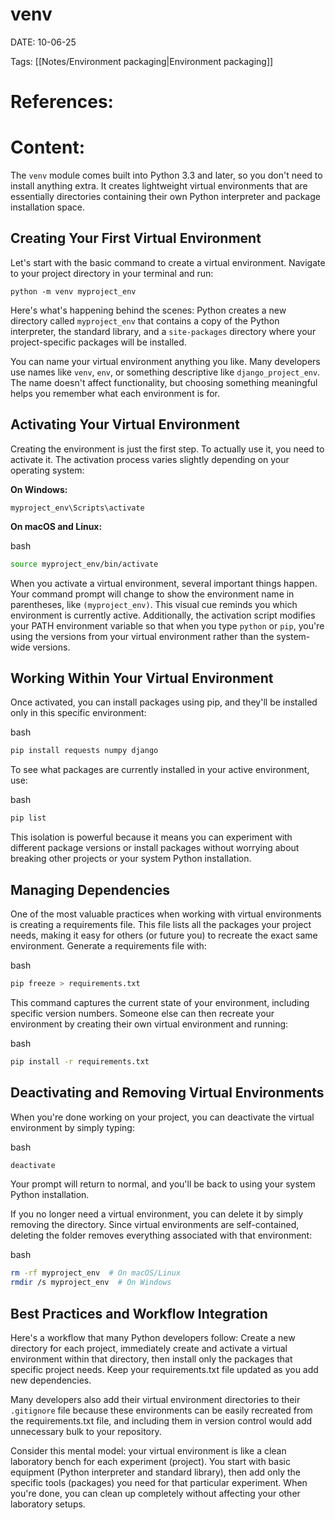 
# venv


DATE:  10-06-25

 
Tags:  [[Notes/Environment packaging|Environment packaging]]

# References:




# Content:

The `venv` module comes built into Python 3.3 and later, so you don't need to install anything extra. It creates lightweight virtual environments that are essentially directories containing their own Python interpreter and package installation space.

## Creating Your First Virtual Environment

Let's start with the basic command to create a virtual environment. Navigate to your project directory in your terminal and run:


```
python -m venv myproject_env
```

Here's what's happening behind the scenes: Python creates a new directory called `myproject_env` that contains a copy of the Python interpreter, the standard library, and a `site-packages` directory where your project-specific packages will be installed.

You can name your virtual environment anything you like. Many developers use names like `venv`, `env`, or something descriptive like `django_project_env`. The name doesn't affect functionality, but choosing something meaningful helps you remember what each environment is for.

## Activating Your Virtual Environment

Creating the environment is just the first step. To actually use it, you need to activate it. The activation process varies slightly depending on your operating system:

**On Windows:**

```
myproject_env\Scripts\activate
```

**On macOS and Linux:**

bash

```bash
source myproject_env/bin/activate
```

When you activate a virtual environment, several important things happen. Your command prompt will change to show the environment name in parentheses, like `(myproject_env)`. This visual cue reminds you which environment is currently active. Additionally, the activation script modifies your PATH environment variable so that when you type `python` or `pip`, you're using the versions from your virtual environment rather than the system-wide versions.

## Working Within Your Virtual Environment

Once activated, you can install packages using pip, and they'll be installed only in this specific environment:

bash

```bash
pip install requests numpy django
```

To see what packages are currently installed in your active environment, use:

bash

```bash
pip list
```

This isolation is powerful because it means you can experiment with different package versions or install packages without worrying about breaking other projects or your system Python installation.

## Managing Dependencies

One of the most valuable practices when working with virtual environments is creating a requirements file. This file lists all the packages your project needs, making it easy for others (or future you) to recreate the exact same environment. Generate a requirements file with:

bash

```bash
pip freeze > requirements.txt
```

This command captures the current state of your environment, including specific version numbers. Someone else can then recreate your environment by creating their own virtual environment and running:

bash

```bash
pip install -r requirements.txt
```

## Deactivating and Removing Virtual Environments

When you're done working on your project, you can deactivate the virtual environment by simply typing:

bash

```bash
deactivate
```

Your prompt will return to normal, and you'll be back to using your system Python installation.

If you no longer need a virtual environment, you can delete it by simply removing the directory. Since virtual environments are self-contained, deleting the folder removes everything associated with that environment:

bash

```bash
rm -rf myproject_env  # On macOS/Linux
rmdir /s myproject_env  # On Windows
```

## Best Practices and Workflow Integration

Here's a workflow that many Python developers follow: Create a new directory for each project, immediately create and activate a virtual environment within that directory, then install only the packages that specific project needs. Keep your requirements.txt file updated as you add new dependencies.

Many developers also add their virtual environment directories to their `.gitignore` file because these environments can be easily recreated from the requirements.txt file, and including them in version control would add unnecessary bulk to your repository.

Consider this mental model: your virtual environment is like a clean laboratory bench for each experiment (project). You start with basic equipment (Python interpreter and standard library), then add only the specific tools (packages) you need for that particular experiment. When you're done, you can clean up completely without affecting your other laboratory setups.



